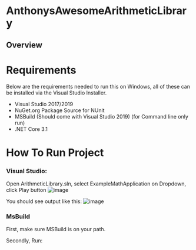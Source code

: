# AnthonysAwesomeArithmeticLibrary
## Overview 


# Requirements
Below are the requirements needed to run this on Windows, all of these can be installed via the Visual Studio Installer.
- Visual Studio 2017/2019
- NuGet.org Package Source for NUnit
- MSBuild (Should come with Visual Studio 2019) (for Command line only run)
- .NET Core 3.1
# How To Run Project

### Visual Studio: 

Open ArithmeticLibrary.sln, select ExampleMathApplication on Dropdown, click Play button
![image](https://user-images.githubusercontent.com/2609855/142705468-0a11fd03-13bb-4417-85a0-15437667c9b7.png)

You should see output like this:
![image](https://user-images.githubusercontent.com/2609855/142705509-20bb5cc7-a713-42dd-8078-5253be756543.png)

### MsBuild
First, make sure MSBuild is on your path. 

Secondly, Run:
